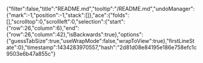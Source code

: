 {"filter":false,"title":"README.md","tooltip":"/README.md","undoManager":{"mark":-1,"position":-1,"stack":[]},"ace":{"folds":[],"scrolltop":0,"scrollleft":0,"selection":{"start":{"row":26,"column":6},"end":{"row":26,"column":42},"isBackwards":true},"options":{"guessTabSize":true,"useWrapMode":false,"wrapToView":true},"firstLineState":0},"timestamp":1434283970557,"hash":"2d81d08e84195e186e758efc1c9503e6b47a855c"}